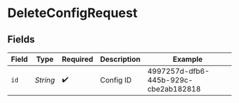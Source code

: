 # DeleteConfigRequest


## Fields

| Field                                | Type                                 | Required                             | Description                          | Example                              |
| ------------------------------------ | ------------------------------------ | ------------------------------------ | ------------------------------------ | ------------------------------------ |
| `id`                                 | *String*                             | :heavy_check_mark:                   | Config ID                            | 4997257d-dfb6-445b-929c-cbe2ab182818 |